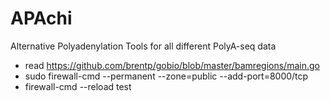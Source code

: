 # APAchi
Alternative Polyadenylation Tools for all different PolyA-seq data

* read https://github.com/brentp/gobio/blob/master/bamregions/main.go  
* sudo firewall-cmd --permanent --zone=public --add-port=8000/tcp
* firewall-cmd --reload
test

